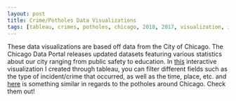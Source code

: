 ```yaml
---
layout: post
title: Crime/Potholes Data Visualizations
tags: [tableau, crimes, potholes, chicago, 2018, 2017, visualization, interactive]
---
```


These data visualizations are based off data from the City of Chicago. The Chicago Data Portal releases updated datasets featuring various statistics about our city ranging from public safety to education. In [this](https://shahbazsyed.com/crimes) interactive visualization I created through tableau, you can filter different fields such as the type of incident/crime that occurred, as well as the time, place, etc. and [here](https://shahbazsyed.com/potholes) is something similar in regards to the potholes around Chicago. Check them out!
